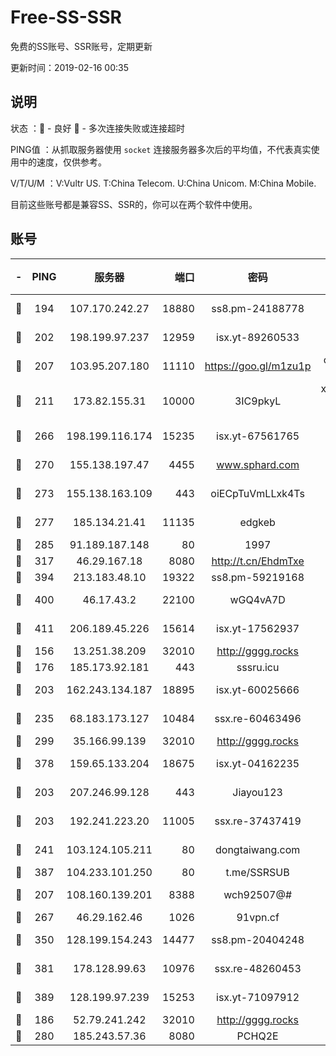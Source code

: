 # Free-SS-SSR

免费的SS账号、SSR账号，定期更新

更新时间：2019-02-16 00:35

## 说明

状态     ：🙂 - 良好 🙁 - 多次连接失败或连接超时

PING值   ：从抓取服务器使用 `socket` 连接服务器多次后的平均值，不代表真实使用中的速度，仅供参考。

V/T/U/M  ：V:Vultr US. T:China Telecom. U:China Unicom. M:China Mobile.

目前这些账号都是兼容SS、SSR的，你可以在两个软件中使用。

## 账号

|-|PING|服务器|端口|密码|加密方式|区域|V/T/U/M|
|:----:|:----:|:-----:|-----:|:----:|:----:|:----:|:----:|
|🙂|194|107.170.242.27|18880|ss8.pm-24188778|aes-256-cfb|US|7↑/6↑/6↑/6↑|
|🙂|202|198.199.97.237|12959|isx.yt-89260533|aes-256-cfb|US|9↑/9↑/9↑/9↑|
|🙂|207|103.95.207.180|11110|https://goo.gl/m1zu1p|chacha20-ietf|US|7↓/9↓/8↓/9↑|
|🙂|211|173.82.155.31|10000|3IC9pkyL|xchacha20-ietf-poly1305|US|6↑/7↑/6↓/6↑|
|🙂|266|198.199.116.174|15235|isx.yt-67561765|aes-256-cfb|US|9↑/9↑/9↑/9↑|
|🙂|270|155.138.197.47|4455|www.sphard.com|aes-256-cfb|US|7↓/8↑/10↑/9↑|
|🙂|273|155.138.163.109|443|oiECpTuVmLLxk4Ts|aes-256-cfb|US|1↓/10↑/10↑/10↑|
|🙂|277|185.134.21.41|11135|edgkeb|aes-256-cfb|GB|10↑/10↑/10↑/10↑|
|🙂|285|91.189.187.148|80|1997|chacha20|US|10↑/10↑/10↑/10↑|
|🙂|317|46.29.167.18|8080|http://t.cn/EhdmTxe|rc4-md5|RU|6↑/5↑/3↑/5↑|
|🙂|394|213.183.48.10|19322|ss8.pm-59219168|rc4-md5|RU|6↑/6↑/6↑/6↑|
|🙂|400|46.17.43.2|22100|wGQ4vA7D|aes-256-gcm|RU|2↓/10↑/10↑/10↑|
|🙂|411|206.189.45.226|15614|isx.yt-17562937|aes-256-cfb|SG|9↑/9↑/9↑/9↑|
|🙂|156|13.251.38.209|32010|http://gggg.rocks|chacha20|SG|10↑/10↑/10↑/10↑|
|🙂|176|185.173.92.181|443|sssru.icu|rc4-md5|RU|10↑/10↑/7↑/10↑|
|🙂|203|162.243.134.187|18895|isx.yt-60025666|aes-256-cfb|US|8↑/9↑/8↑/9↑|
|🙂|235|68.183.173.127|10484|ssx.re-60463496|aes-256-cfb|US|7↑/6↑/6↑/6↑|
|🙂|299|35.166.99.139|32010|http://gggg.rocks|chacha20|US|10↑/10↑/10↑/10↑|
|🙂|378|159.65.133.204|18675|isx.yt-04162235|aes-256-cfb|SG|8↑/8↑/8↑/8↑|
|🙂|203|207.246.99.128|443|Jiayou123|aes-256-cfb|US|8↑/9↑/10↑/10↑|
|🙂|203|192.241.223.20|11005|ssx.re-37437419|aes-256-cfb|US|7↑/6↑/6↑/6↑|
|🙂|241|103.124.105.211|80|dongtaiwang.com|aes-256-cfb|US|10↑/10↑/10↑/10↑|
|🙂|387|104.233.101.250|80|t.me/SSRSUB|rc4-md5|CA|10↑/10↑/10↑/10↑|
|🙁|207|108.160.139.201|8388|wch92507@#|aes-256-cfb|JP|4↓/10↑/10↑/10↑|
|🙁|267|46.29.162.46|1026|91vpn.cf|rc4-md5|RU|9↑/10↑/8↑/10↑|
|🙁|350|128.199.154.243|14477|ss8.pm-20404248|aes-256-cfb|SG|7↑/6↑/6↑/6↑|
|🙁|381|178.128.99.63|10976|ssx.re-48260453|aes-256-cfb|SG|7↑/6↑/6↑/6↑|
|🙁|389|128.199.97.239|15253|isx.yt-71097912|aes-256-cfb|SG|9↑/9↑/9↑/9↑|
|🙁|186|52.79.241.242|32010|http://gggg.rocks|chacha20|KR|9↑/9↑/9↑/9↑|
|🙁|280|185.243.57.36|8080|PCHQ2E|rc4-md5|US|10↑/10↑/10↑/10↑|
